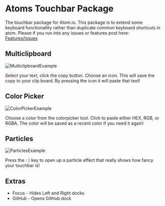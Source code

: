 # Atoms Touchbar Package

The touchbar package for Atom.io. This package is to extend some keyboard functionallity rather than duplicate common keyboard shortcuts in atom. Please if you run into any issues or features post here: [Features/Issues](https://github.com/sean-codes/atoms-touchbar/issues)

## Multiclipboard
![MulticlipboardExample](https://github.com/sean-codes/atom-touchbar/raw/master/example/example_clipboard_test.gif)

Select your text, click the copy button. Choose an icon. This will save the copy to your clip board. By pressing the icon it will paste that text!

## Color Picker
![ColorPickerExample](https://github.com/sean-codes/atom-touchbar/raw/master/example/example_paint_test.gif)

Choose a color from the colorpicker tool. Click to paste either HEX, RGB, or RGBA. The color will be saved as a recent color if you need it again!

## Particles
![ParticlesExample](https://github.com/sean-codes/atom-touchbar/raw/master/example/example_particles_test.gif)

Press the `:]` key to open up a particle effect that really shows how fancy your touchbar is!

## Extras
   * Focus - Hides Left and Right docks
   * GitHub - Opens GitHub dock
